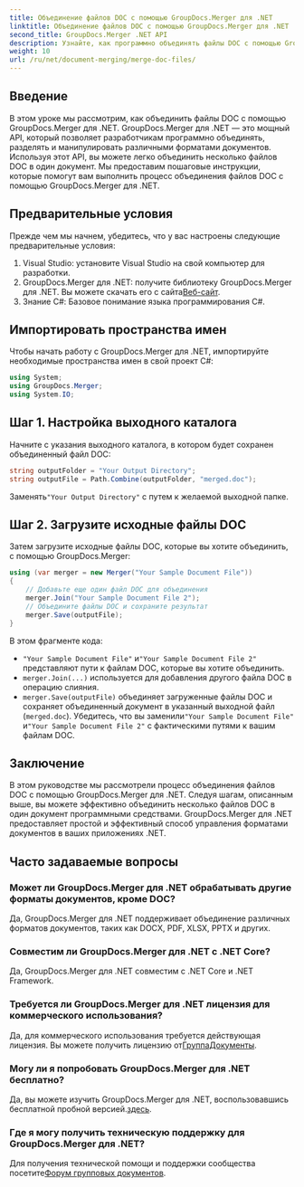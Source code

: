 ```yaml
---
title: Объединение файлов DOC с помощью GroupDocs.Merger для .NET
linktitle: Объединение файлов DOC с помощью GroupDocs.Merger для .NET
second_title: GroupDocs.Merger .NET API
description: Узнайте, как программно объединять файлы DOC с помощью GroupDocs.Merger для .NET. Следуйте нашему пошаговому руководству, чтобы легко объединить несколько документов в один.
weight: 10
url: /ru/net/document-merging/merge-doc-files/
---
```

## Введение
В этом уроке мы рассмотрим, как объединить файлы DOC с помощью GroupDocs.Merger для .NET. GroupDocs.Merger для .NET — это мощный API, который позволяет разработчикам программно объединять, разделять и манипулировать различными форматами документов. Используя этот API, вы можете легко объединить несколько файлов DOC в один документ. Мы предоставим пошаговые инструкции, которые помогут вам выполнить процесс объединения файлов DOC с помощью GroupDocs.Merger для .NET.
## Предварительные условия
Прежде чем мы начнем, убедитесь, что у вас настроены следующие предварительные условия:
1. Visual Studio: установите Visual Studio на свой компьютер для разработки.
2.  GroupDocs.Merger для .NET: получите библиотеку GroupDocs.Merger для .NET. Вы можете скачать его с сайта[Веб-сайт](https://releases.groupdocs.com/merger/net/).
3. Знание C#: Базовое понимание языка программирования C#.
## Импортировать пространства имен
Чтобы начать работу с GroupDocs.Merger для .NET, импортируйте необходимые пространства имен в свой проект C#:
```csharp
using System; 
using GroupDocs.Merger;
using System.IO;
```
## Шаг 1. Настройка выходного каталога
Начните с указания выходного каталога, в котором будет сохранен объединенный файл DOC:
```csharp
string outputFolder = "Your Output Directory";
string outputFile = Path.Combine(outputFolder, "merged.doc");
```
 Заменять`"Your Output Directory"` с путем к желаемой выходной папке.
## Шаг 2. Загрузите исходные файлы DOC
Затем загрузите исходные файлы DOC, которые вы хотите объединить, с помощью GroupDocs.Merger:
```csharp
using (var merger = new Merger("Your Sample Document File"))
{
    // Добавьте еще один файл DOC для объединения
    merger.Join("Your Sample Document File 2");
    // Объедините файлы DOC и сохраните результат
    merger.Save(outputFile);
}
```
В этом фрагменте кода:
- `"Your Sample Document File"` и`"Your Sample Document File 2"` представляют пути к файлам DOC, которые вы хотите объединить.
- `merger.Join(...)` используется для добавления другого файла DOC в операцию слияния.
- `merger.Save(outputFile)` объединяет загруженные файлы DOC и сохраняет объединенный документ в указанный выходной файл (`merged.doc`).
 Убедитесь, что вы заменили`"Your Sample Document File"` и`"Your Sample Document File 2"` с фактическими путями к вашим файлам DOC.
## Заключение
В этом руководстве мы рассмотрели процесс объединения файлов DOC с помощью GroupDocs.Merger для .NET. Следуя шагам, описанным выше, вы можете эффективно объединить несколько файлов DOC в один документ программными средствами. GroupDocs.Merger для .NET предоставляет простой и эффективный способ управления форматами документов в ваших приложениях .NET.

## Часто задаваемые вопросы
### Может ли GroupDocs.Merger для .NET обрабатывать другие форматы документов, кроме DOC?
Да, GroupDocs.Merger для .NET поддерживает объединение различных форматов документов, таких как DOCX, PDF, XLSX, PPTX и других.
### Совместим ли GroupDocs.Merger для .NET с .NET Core?
Да, GroupDocs.Merger для .NET совместим с .NET Core и .NET Framework.
### Требуется ли GroupDocs.Merger для .NET лицензия для коммерческого использования?
 Да, для коммерческого использования требуется действующая лицензия. Вы можете получить лицензию от[ГруппаДокументы](https://purchase.groupdocs.com/buy).
### Могу ли я попробовать GroupDocs.Merger для .NET бесплатно?
 Да, вы можете изучить GroupDocs.Merger для .NET, воспользовавшись бесплатной пробной версией.[здесь](https://releases.groupdocs.com/).
### Где я могу получить техническую поддержку для GroupDocs.Merger для .NET?
 Для получения технической помощи и поддержки сообщества посетите[Форум групповых документов](https://forum.groupdocs.com/c/merger/32).